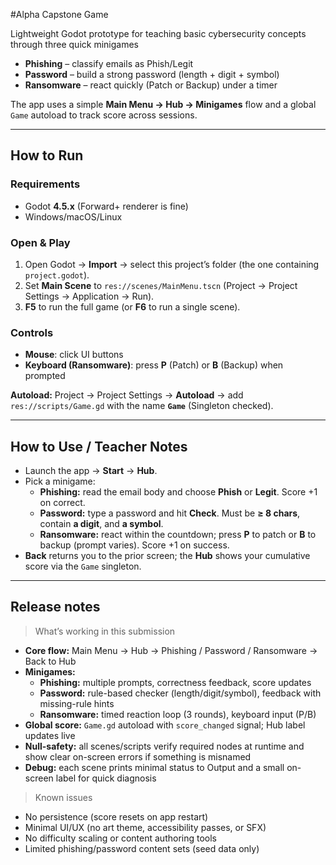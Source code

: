 #Alpha Capstone Game

Lightweight Godot prototype for teaching basic cybersecurity concepts through three quick minigames
- **Phishing** – classify emails as Phish/Legit
- **Password** – build a strong password (length + digit + symbol)
- **Ransomware** – react quickly (Patch or Backup) under a timer

The app uses a simple **Main Menu → Hub → Minigames** flow and a global `Game` autoload to track score across sessions.

---

## How to Run

### Requirements
- Godot **4.5.x** (Forward+ renderer is fine)
- Windows/macOS/Linux

### Open & Play
1. Open Godot → **Import** → select this project’s folder (the one containing `project.godot`).
2. Set **Main Scene** to `res://scenes/MainMenu.tscn` (Project → Project Settings → Application → Run).
3. **F5** to run the full game (or **F6** to run a single scene).

### Controls
- **Mouse**: click UI buttons
- **Keyboard (Ransomware)**: press **P** (Patch) or **B** (Backup) when prompted


**Autoload:** Project → Project Settings → **Autoload** → add `res://scripts/Game.gd` with the name **`Game`** (Singleton checked).

---

## How to Use / Teacher Notes

- Launch the app → **Start** → **Hub**.
- Pick a minigame:
  - **Phishing:** read the email body and choose **Phish** or **Legit**. Score +1 on correct.
  - **Password:** type a password and hit **Check**. Must be **≥ 8 chars**, contain **a digit**, and **a symbol**.
  - **Ransomware:** react within the countdown; press **P** to patch or **B** to backup (prompt varies). Score +1 on success.
- **Back** returns you to the prior screen; the **Hub** shows your cumulative score via the `Game` singleton.

---

## Release notes

> What’s working in this submission

- **Core flow:** Main Menu → Hub → Phishing / Password / Ransomware → Back to Hub
- **Minigames:**
  - **Phishing:** multiple prompts, correctness feedback, score updates
  - **Password:** rule-based checker (length/digit/symbol), feedback with missing-rule hints
  - **Ransomware:** timed reaction loop (3 rounds), keyboard input (P/B)
- **Global score:** `Game.gd` autoload with `score_changed` signal; Hub label updates live
- **Null-safety:** all scenes/scripts verify required nodes at runtime and show clear on-screen errors if something is misnamed
- **Debug:** each scene prints minimal status to Output and a small on-screen label for quick diagnosis

> Known issues

- No persistence (score resets on app restart)
- Minimal UI/UX (no art theme, accessibility passes, or SFX)
- No difficulty scaling or content authoring tools
- Limited phishing/password content sets (seed data only)
